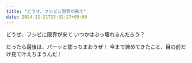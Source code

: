 ```yaml
---
title: "どうせ、フシビに限界が来て"
date: 2024-12-21T15:32:27+09:00
---
```

どうせ、フシビに限界が来て
いつかはぶっ壊れるんだろう？

だったら最後は、パーッと使っちまおうぜ！
今まで諦めてきたこと、目の前だけ見て叶えちまうんだ！
